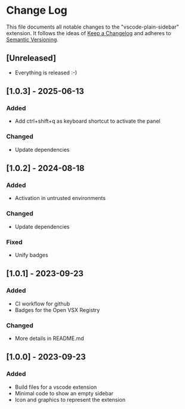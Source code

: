 # Change Log

This file documents all notable changes to the "vscode-plain-sidebar" extension.
It follows the ideas of [Keep a Changelog](https://keepachangelog.com/en/1.0.0/) and adheres to [Semantic Versioning](https://semver.org/spec/v2.0.0.html).

## [Unreleased]

- Everything is released :-)

## [1.0.3] - 2025-06-13

### Added

- Add ctrl+shift+q as keyboard shortcut to activate the panel

### Changed

- Update dependencies

## [1.0.2] - 2024-08-18

### Added

- Activation in untrusted environments

### Changed

- Update dependencies

### Fixed

- Unify badges

## [1.0.1] - 2023-09-23

### Added

- CI workflow for github
- Badges for the Open VSX Registry

### Changed

- More details in README.md

## [1.0.0] - 2023-09-23

### Added

- Build files for a vscode extension
- Minimal code to show an empty sidebar
- Icon and graphics to represent the extension
